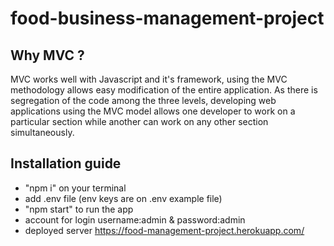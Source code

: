 # food-business-management-project

## Why MVC ?

MVC works well with Javascript and it's framework, using the MVC methodology allows easy modification of the entire application. As there is segregation of the code among the three levels, developing web applications using the MVC model allows one developer to work on a particular section while another can work on any other section simultaneously.

## Installation guide

- "npm i" on your terminal
- add .env file (env keys are on .env example file)
- "npm start" to run the app
- account for login username:admin & password:admin
- deployed server https://food-management-project.herokuapp.com/





